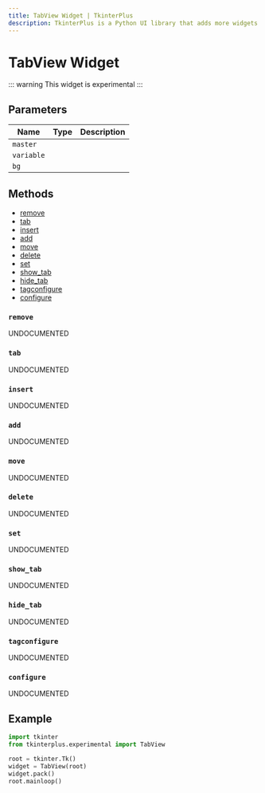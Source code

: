 ```yaml
---
title: TabView Widget | TkinterPlus
description: TkinterPlus is a Python UI library that adds more widgets to Tkinter
---
```


# TabView Widget <Badge type="warning" text="Experimental" />

::: warning
This widget is experimental
:::

## Parameters

| Name       | Type | Description |
| ---------- | ---- | ----------- |
| `master`   |      |             |
| `variable` |      |             |
| `bg`       |      |             |

## Methods

- [remove](#remove)
- [tab](#tab)
- [insert](#insert)
- [add](#add)
- [move](#move)
- [delete](#delete)
- [set](#set)
- [show_tab](#show_tab)
- [hide_tab](#hide_tab)
- [tagconfigure](#tagconfigure)
- [configure](#configure)

### `remove`

UNDOCUMENTED

### `tab`

UNDOCUMENTED

### `insert`

UNDOCUMENTED

### `add`

UNDOCUMENTED

### `move`

UNDOCUMENTED

### `delete`

UNDOCUMENTED

### `set`

UNDOCUMENTED

### `show_tab`

UNDOCUMENTED

### `hide_tab`

UNDOCUMENTED

### `tagconfigure`

UNDOCUMENTED

### `configure`

UNDOCUMENTED

## Example

```py
import tkinter
from tkinterplus.experimental import TabView

root = tkinter.Tk()
widget = TabView(root)
widget.pack()
root.mainloop()
```
